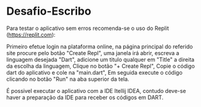 # Desafio-Escribo

Para testar o aplicativo sem erros recomenda-se o uso do Replit (https://replit.com):

Primeiro efetue login na plataforma online, na página principal do referido site procure pelo botão "Create Repl", 
uma janela irá abrir, escreva a linguagem desejada "Dart", 
adicione um titulo qualquer em "Title" a direita da escolha da linguagem, 
Clique no botão "+ Create Repl",
Copie o código dart do aplicativo e cole na "main.dart",
Em seguida execute o código clicando no botão "Run" na aba superior da tela.

É possivel executar o aplicativo com a IDE Itellij IDEA, contudo deve-se haver a preparação da IDE para receber os códigos em DART.
